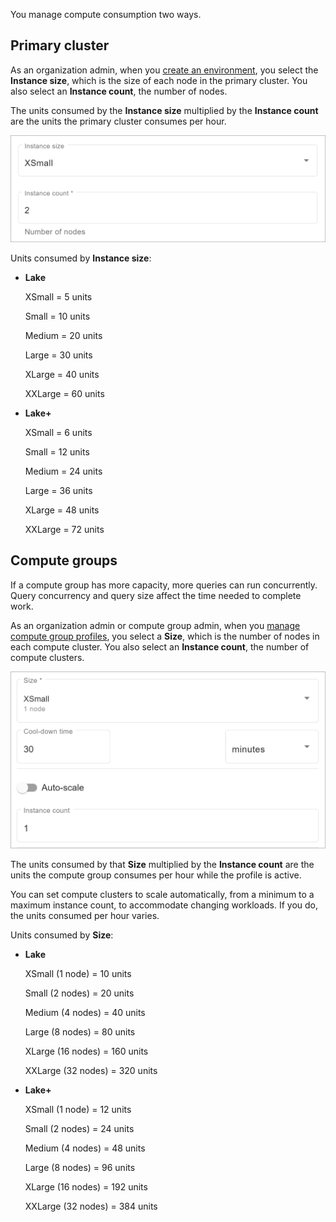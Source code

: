
You manage compute consumption two ways.

## Primary cluster


As an organization admin, when you [create an environment](qiv1640281527006.md), you select the **Instance size**, which is the size of each node in the primary cluster. You also select an **Instance count**, the number of nodes.

The units consumed by the **Instance size** multiplied by the **Instance count** are the units the primary cluster consumes per hour.

![Primary cluster instance size and instance count](Images/gol1683658237199.png)

Units consumed by **Instance size**:

-   **Lake**

    XSmall = 5 units

    Small = 10 units

    Medium = 20 units

    Large = 30 units

    XLarge = 40 units

    XXLarge = 60 units

-   **Lake+**

    XSmall = 6 units

    Small = 12 units

    Medium = 24 units

    Large = 36 units

    XLarge = 48 units

    XXLarge = 72 units


## Compute groups


If a compute group has more capacity, more queries can run concurrently. Query concurrency and query size affect the time needed to complete work.

As an organization admin or compute group admin, when you [manage compute group profiles](dvl1640281718303.md), you select a **Size**, which is the number of nodes in each compute cluster. You also select an **Instance count**, the number of compute clusters.

![Profile size and instance count](Images/ovj1683658044295.png)

The units consumed by that **Size** multiplied by the **Instance count** are the units the compute group consumes per hour while the profile is active.

You can set compute clusters to scale automatically, from a minimum to a maximum instance count, to accommodate changing workloads. If you do, the units consumed per hour varies.

Units consumed by **Size**:

-   **Lake**

    XSmall (1 node) = 10 units

    Small (2 nodes) = 20 units

    Medium (4 nodes) = 40 units

    Large (8 nodes) = 80 units

    XLarge (16 nodes) = 160 units

    XXLarge (32 nodes) = 320 units

-   **Lake+**

    XSmall (1 node) = 12 units

    Small (2 nodes) = 24 units

    Medium (4 nodes) = 48 units

    Large (8 nodes) = 96 units

    XLarge (16 nodes) = 192 units

    XXLarge (32 nodes) = 384 units


